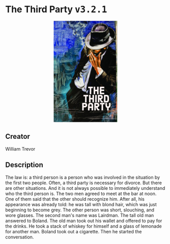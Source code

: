 
# The Third Party <kbd>v3.2.1</kbd>

<center>
  <img src="./cover-1024.jpg"/>
</center>

## Creator
William Trevor

## Description
The law is: a third person is a person who was involved in the situation by the first two people. Often, a third party is necessary for divorce. But there are other situations. And it is not always possible to immediately understand who the third person is. The two men agreed to meet at the bar at noon. One of them said that the other should recognize him. After all, his appearance was already told: he was tall with blond hair, which was just beginning to become grey. The other person was short, slouching, and wore glasses. The second man's name was Lairdman. The tall old man answered to Boland. The old man took out his wallet and offered to pay for the drinks. He took a stack of whiskey for himself and a glass of lemonade for another man. Boland took out a cigarette. Then he started the conversation.
